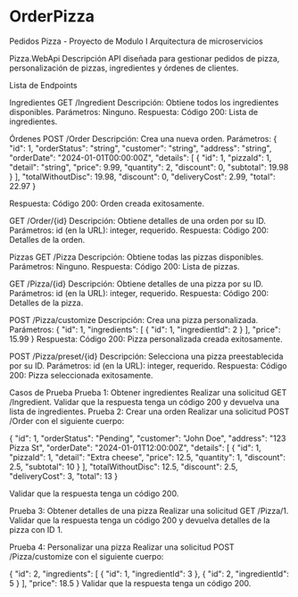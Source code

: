 # OrderPizza
Pedidos Pizza - Proyecto de Modulo I Arquitectura de microservicios


Pizza.WebApi
Descripción
API diseñada para gestionar pedidos de pizza, personalización de pizzas, ingredientes y órdenes de clientes.

Lista de Endpoints

Ingredientes
GET /Ingredient
Descripción: Obtiene todos los ingredientes disponibles.
Parámetros: Ninguno.
Respuesta:
Código 200: Lista de ingredientes.

Órdenes
POST /Order
Descripción: Crea una nueva orden.
Parámetros:
{
    "id": 1,
    "orderStatus": "string",
    "customer": "string",
    "address": "string",
    "orderDate": "2024-01-01T00:00:00Z",
    "details": [
        {
            "id": 1,
            "pizzaId": 1,
            "detail": "string",
            "price": 9.99,
            "quantity": 2,
            "discount": 0,
            "subtotal": 19.98
        }
    ],
    "totalWithoutDisc": 19.98,
    "discount": 0,
    "deliveryCost": 2.99,
    "total": 22.97
}

Respuesta:
Código 200: Orden creada exitosamente.

GET /Order/{id}
Descripción: Obtiene detalles de una orden por su ID.
Parámetros:
id (en la URL): integer, requerido.
Respuesta:
Código 200: Detalles de la orden.

Pizzas
GET /Pizza
Descripción: Obtiene todas las pizzas disponibles.
Parámetros: Ninguno.
Respuesta:
Código 200: Lista de pizzas.

GET /Pizza/{id}
Descripción: Obtiene detalles de una pizza por su ID.
Parámetros:
id (en la URL): integer, requerido.
Respuesta:
Código 200: Detalles de la pizza.

POST /Pizza/customize
Descripción: Crea una pizza personalizada.
Parámetros:
{
    "id": 1,
    "ingredients": [
        {
            "id": 1,
            "ingredientId": 2
        }
    ],
    "price": 15.99
}
Respuesta:
Código 200: Pizza personalizada creada exitosamente.

POST /Pizza/preset/{id}
Descripción: Selecciona una pizza preestablecida por su ID.
Parámetros:
id (en la URL): integer, requerido.
Respuesta:
Código 200: Pizza seleccionada exitosamente.

Casos de Prueba
Prueba 1: Obtener ingredientes
Realizar una solicitud GET /Ingredient.
Validar que la respuesta tenga un código 200 y devuelva una lista de ingredientes.
Prueba 2: Crear una orden
Realizar una solicitud POST /Order con el siguiente cuerpo:

{
    "id": 1,
    "orderStatus": "Pending",
    "customer": "John Doe",
    "address": "123 Pizza St",
    "orderDate": "2024-01-01T12:00:00Z",
    "details": [
        {
            "id": 1,
            "pizzaId": 1,
            "detail": "Extra cheese",
            "price": 12.5,
            "quantity": 1,
            "discount": 2.5,
            "subtotal": 10
        }
    ],
    "totalWithoutDisc": 12.5,
    "discount": 2.5,
    "deliveryCost": 3,
    "total": 13
}

Validar que la respuesta tenga un código 200.

Prueba 3: Obtener detalles de una pizza
Realizar una solicitud GET /Pizza/1.
Validar que la respuesta tenga un código 200 y devuelva detalles de la pizza con ID 1.

Prueba 4: Personalizar una pizza
Realizar una solicitud POST /Pizza/customize con el siguiente cuerpo:

{
    "id": 2,
    "ingredients": [
        { "id": 1, "ingredientId": 3 },
        { "id": 2, "ingredientId": 5 }
    ],
    "price": 18.5
}
Validar que la respuesta tenga un código 200.


